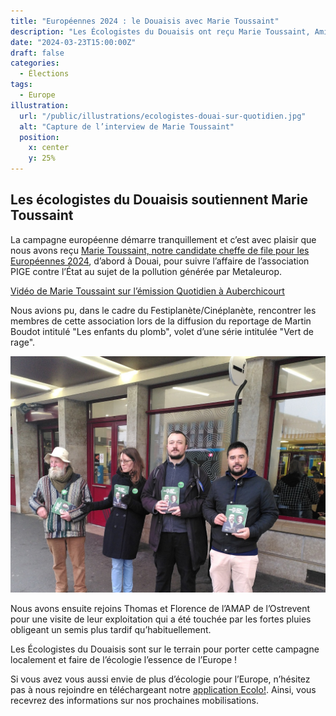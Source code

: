 ```yaml
---
title: "Européennes 2024 : le Douaisis avec Marie Toussaint"
description: "Les Écologistes du Douaisis ont reçu Marie Toussaint, Amine Kessaci et Majdouline Sbai dans le cadre des élections européennes 2024."
date: "2024-03-23T15:00:00Z"
draft: false
categories:
  - Élections
tags:
  - Europe
illustration:
  url: "/public/illustrations/ecologistes-douai-sur-quotidien.jpg"
  alt: "Capture de l’interview de Marie Toussaint"
  position:
    x: center
    y: 25%
---
```


## Les écologistes du Douaisis soutiennent Marie Toussaint

La campagne européenne démarre tranquillement et c’est avec plaisir que nous avons reçu [Marie Toussaint, notre candidate cheffe de file pour les Européennes 2024](https://ecologie2024.eu/), d’abord à Douai, pour suivre l’affaire de l’association PIGE contre l’État au sujet de la pollution générée par Metaleurop.

[Vidéo de Marie Toussaint sur l’émission Quotidien à Auberchicourt](https://youtu.be/sTb_4lejFQg?si=Ffl28PjH6tla4-a7&t=1326 "📺")

Nous avions pu, dans le cadre du Festiplanète/Cinéplanète, rencontrer les membres de cette association lors de la diffusion du reportage de Martin Boudot intitulé "Les enfants du plomb", volet d’une série intitulée "Vert de rage".

![Photographie des Écologistes du Douaisis tractant en gare de Douai](/public/illustrations/tractage-gare-europeennes-2024.jpg "🖼️⬅️")

Nous avons ensuite rejoins Thomas et Florence de l’AMAP de l’Ostrevent pour une visite de leur exploitation qui a été touchée par les fortes pluies obligeant un semis plus tardif qu’habituellement.

Les Écologistes du Douaisis sont sur le terrain pour porter cette campagne localement et faire de l’écologie l’essence de l’Europe !

Si vous avez vous aussi envie de plus d’écologie pour l’Europe, n’hésitez pas à nous rejoindre en téléchargeant notre [application Ecolo!](https://actions.lesecologistes.fr/). Ainsi, vous recevrez des informations sur nos prochaines mobilisations.
